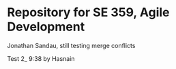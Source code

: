 ﻿# Repository for SE 359, Agile Development

Jonathan Sandau, still testing merge conflicts

Test 2_ 9:38 by Hasnain
